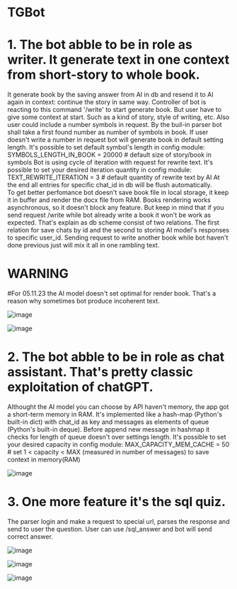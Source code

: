 # TGBot

# 1. The bot abble to be in role as writer. It generate text in one context from short-story to whole book.
It generate book by the saving answer from AI in db and resend it to AI again in context: continue the story in same way. 
Controller of bot is reacting to this command '/write' to start generate book.
But user have to give some context at start. Such as a kind of story, style of writing, etc.
Also user could include a number symbols in request. By the buil-in parser bot shall take a first found number as number of symbols in book.
If user doesn't write a number in request bot will generate book in default setting length.
It's possible to set default symbol's length in config module:
SYMBOLS_LENGTH_IN_BOOK = 20000  # default size of story/book in symbols
Bot is using cycle of iteration with request for rewrite text. 
It's possible to set your desired iteration quantity in config module:
TEXT_REWRITE_ITERATION = 3  # default quantity of rewrite text by AI
At the end all entries for specific chat_id in db will be flush automatically.  
To get better perfomance bot doesn't save book file in local storage, it keep it in buffer and render the docx file from RAM.
Books rendering works asynchronous, so it doesn't block any feature. But keep in mind that if you send request /write while bot already write a book it won't be work as expected. 
That's explain as db scheme consist of two relations. The first relation for save chats by id and the second to storing AI model's responses to specific user_id. 
Sending request to write another book while bot haven't done previous just will mix it all in one rambling text.   

# WARNING
#For 05.11.23 the AI model doesn't set optimal for render book. That's a reason why sometimes bot produce incoherent text.

![image](https://github.com/leonidsliusar/TGBot/assets/128726342/f3a26c8b-3b5f-4868-ba98-17a1384bcb88)

![image](https://github.com/leonidsliusar/TGBot/assets/128726342/8d266ea4-5b3d-42b3-a8c7-c920069080d0)

# 2. The bot abble to be in role as chat assistant. That's pretty classic exploitation of chatGPT.
Althought the AI model you can choose by API haven't memory, the app got a short-term memory in RAM. 
It's implemented like a hash-map (Python's built-in dict) with chat_id as key and messages as elements of queue (Python's built-in deque).
Before append new message in hashmap it checks for length of queue doesn't over settings length.
It's possible to set your desired capacity in config module:
MAX_CAPACITY_MEM_CACHE = 50  # set 1 < capacity < MAX (measured in number of messages) to save context in memory(RAM)

![image](https://github.com/leonidsliusar/TGBot/assets/128726342/297b25ee-c9cc-4b4f-9c92-829528389aee)

# 3. One more feature it's the sql quiz.
The parser login and make a request to special url, parses the response and send to user the question.
User can use /sql_answer and bot will send correct answer.
 
![image](https://github.com/leonidsliusar/TGBot/assets/128726342/d1ee539d-b08c-4db0-8e39-eccd6efe5da1)

![image](https://github.com/leonidsliusar/TGBot/assets/128726342/a8614cfd-1747-4a7b-bb63-9e780f6e93e5)

![image](https://github.com/leonidsliusar/TGBot/assets/128726342/526e4ed8-6919-4d97-9c0b-f873a83df0be)

 
